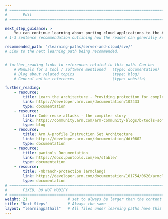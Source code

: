 ```yaml
---
# ================================================================================
#       Edit
# ================================================================================

next_step_guidance: >
    You can continue learning about porting cloud applications to the Arm architecture for increased performance and cost savings. The learning path on porting code to Scalable Vector Extension(SVE) is a great next step.
# 1-3 sentence recommendation outlining how the reader can generally keep learning about these topics, and a specific explanation of why the next step is being recommended.

recommended_path: "/learning-paths/server-and-cloud/sve/"
# Link to the next learning path being recommended.


# further_reading links to references related to this path. Can be:
    # Manuals for a tool / software mentioned   (type: documentation)
    # Blog about related topics                 (type: blog)
    # General online references                 (type: website) 

further_reading:
    - resource:
        title: Learn the architecture - Providing protection for complex software
        link: https://developer.arm.com/documentation/102433
        type: documentation
    - resource:
        title: Code reuse attacks - the compiler story
        link: https://community.arm.com/arm-community-blogs/b/tools-software-ides-blog/posts/code-reuse-attacks-the-compiler-story
        type: blog
    - resource:
        title: Arm A-profile Instruction Set Architecture
        link: https://developer.arm.com/documentation/ddi0602
        type: documentation
    - resource:
        title: pwntools Documentation
        link: https://docs.pwntools.com/en/stable/
        type: documentation
    - resource:
        title: -mbranch-protection (armclang)
        link: https://developer.arm.com/documentation/101754/0620/armclang-Reference/armclang-Command-line-Options/-mbranch-protection
        type: documentation
# ================================================================================
#       FIXED, DO NOT MODIFY
# ================================================================================
weight: 21                  # set to always be larger than the content in this path, and one more than 'review'
title: "Next Steps"         # Always the same
layout: "learningpathall"   # All files under learning paths have this same wrapper
---
```

